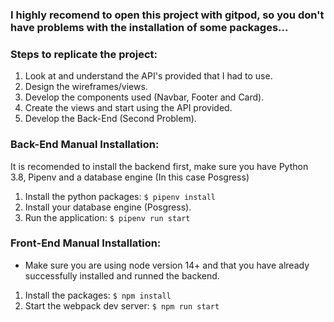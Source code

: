 ### I highly recomend to open this project with gitpod, so you don't have problems with the installation of some packages...

### Steps to replicate the project:

1. Look at and understand the API's provided that I had to use.
2. Design the wireframes/views.
3. Develop the components used (Navbar, Footer and Card).
4. Create the views and start using the API provided.
5. Develop the Back-End (Second Problem).


### Back-End Manual Installation:

It is recomended to install the backend first, make sure you have Python 3.8, Pipenv and a database engine (In this case Posgress)

1. Install the python packages: `$ pipenv install`
2. Install your database engine (Posgress).
3. Run the application: `$ pipenv run start`


### Front-End Manual Installation:

- Make sure you are using node version 14+ and that you have already successfully installed and runned the backend.

1. Install the packages: `$ npm install`
2. Start the webpack dev server: `$ npm run start`